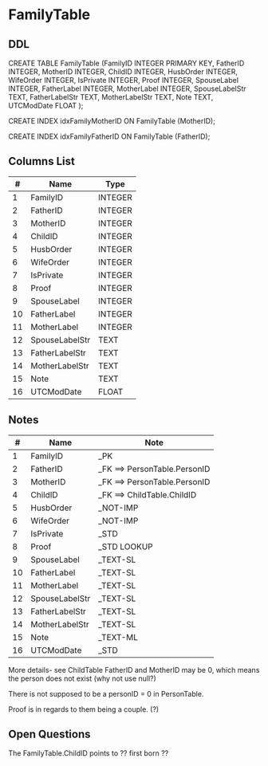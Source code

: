 # FamilyTable

## DDL

CREATE TABLE FamilyTable (FamilyID INTEGER PRIMARY KEY, FatherID INTEGER, MotherID INTEGER, ChildID INTEGER, HusbOrder INTEGER, WifeOrder INTEGER, IsPrivate INTEGER, Proof INTEGER, SpouseLabel INTEGER, FatherLabel INTEGER, MotherLabel INTEGER, SpouseLabelStr TEXT, FatherLabelStr TEXT, MotherLabelStr TEXT, Note TEXT, UTCModDate FLOAT );

CREATE INDEX idxFamilyMotherID ON FamilyTable (MotherID);

CREATE INDEX idxFamilyFatherID ON FamilyTable (FatherID);

## Columns List

| #  | Name             | Type      |
|----|------------------|-----------|
| 1  | FamilyID         | INTEGER   |
| 2  | FatherID         | INTEGER   |
| 3  | MotherID         | INTEGER   |
| 4  | ChildID          | INTEGER   |
| 5  | HusbOrder        | INTEGER   |
| 6  | WifeOrder        | INTEGER   |
| 7  | IsPrivate        | INTEGER   |
| 8  | Proof            | INTEGER   |
| 9  | SpouseLabel      | INTEGER   |
| 10 | FatherLabel      | INTEGER   |
| 11 | MotherLabel      | INTEGER   |
| 12 | SpouseLabelStr   | TEXT      |
| 13 | FatherLabelStr   | TEXT      |
| 14 | MotherLabelStr   | TEXT      |
| 15 | Note             | TEXT      |
| 16 | UTCModDate       | FLOAT     |

## Notes

| #  | Name             | Note      |
|----|------------------|-----------|
| 1  | FamilyID         | _PK
| 2  | FatherID         | _FK ==> PersonTable.PersonID
| 3  | MotherID         | _FK ==> PersonTable.PersonID
| 4  | ChildID          | _FK ==> ChildTable.ChildID
| 5  | HusbOrder        | _NOT-IMP
| 6  | WifeOrder        | _NOT-IMP
| 7  | IsPrivate        | _STD
| 8  | Proof            | _STD LOOKUP
| 9  | SpouseLabel      | _TEXT-SL
| 10 | FatherLabel      | _TEXT-SL
| 11 | MotherLabel      | _TEXT-SL
| 12 | SpouseLabelStr   | _TEXT-SL
| 13 | FatherLabelStr   | _TEXT-SL
| 14 | MotherLabelStr   | _TEXT-SL
| 15 | Note             | _TEXT-ML
| 16 | UTCModDate       | _STD

More details- see ChildTable
FatherID and MotherID may be 0, which means the person does not exist
(why not use null?)

There is not supposed to be a personID = 0 in PersonTable.

Proof is in regards to them being a couple. (?)

## Open Questions


The FamilyTable.ChildID points to ?? first born  ??

